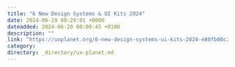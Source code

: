 ```yaml
---
title: "6 New Design Systems & UI Kits 2024"
date: 2024-06-19 08:29:01 +0000
dateadded: 2024-06-20 00:00:45 +0100
description: ""
link: "https://uxplanet.org/6-new-design-systems-ui-kits-2024-e80fb00c2685?source=rss----819cc2aaeee0---4"
category:
directory: _directory/ux-planet.md
---
```

